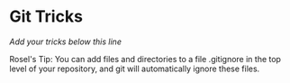 # Git Tricks

*Add your tricks below this line*

Rosel's Tip: You can add files and directories to a file .gitignore in the top level of your repository, and git will automatically ignore these files.
